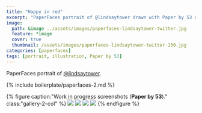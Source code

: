 ```yaml
---
title: "Happy in red"
excerpt: "PaperFaces portrait of @lindsaytower drawn with Paper by 53 on an iPad."
image: 
  path: &image ../assets/images/paperfaces-lindsaytower-twitter.jpg 
  feature: *image
  cover: true
  thumbnail: /assets/images/paperfaces-lindsaytower-twitter-150.jpg
categories: [paperfaces]
tags: [portrait, illustration, Paper by 53]
---
```


PaperFaces portrait of [@lindsaytower](https://twitter.com/lindsaytower).

{% include boilerplate/paperfaces-2.md %}

{% figure caption:"Work in progress screenshots (**Paper by 53**)." class:"gallery-2-col" %}
[![](/assets/images/paperfaces-lindsaytower-process-1-600.jpg)](/assets/images/paperfaces-lindsaytower-process-1-lg.jpg)
[![](/assets/images/paperfaces-lindsaytower-process-2-600.jpg)](/assets/images/paperfaces-lindsaytower-process-2-lg.jpg)
[![](/assets/images/paperfaces-lindsaytower-process-3-600.jpg)](/assets/images/paperfaces-lindsaytower-process-3-lg.jpg)
[![](/assets/images/paperfaces-lindsaytower-process-4-600.jpg)](/assets/images/paperfaces-lindsaytower-process-4-lg.jpg)
{% endfigure %}
